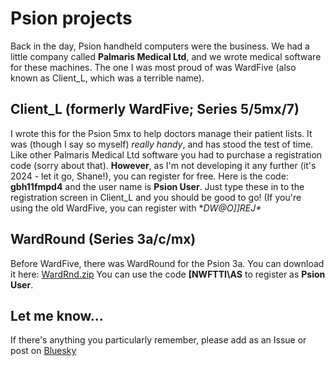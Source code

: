 # Psion projects
Back in the day, Psion handheld computers were the business. We had a little company called **Palmaris Medical Ltd**, and we wrote medical software for these machines. The one I was most proud of was WardFive (also known as Client_L, which was a terrible name).

## Client_L (formerly WardFive; Series 5/5mx/7)
I wrote this for the Psion 5mx to help doctors manage their patient lists. It was (though I say so myself) _really handy_, and has stood the test of time. Like other Palmaris Medical Ltd software you had to purchase a registration code (sorry about that). **However**, as I'm not developing it any further (it's 2024 - let it go, Shane!), you can register for free. Here is the code: **gbh11fmpd4** and the user name is **Psion User**. Just type these in to the registration screen in Client_L and you should be good to go! (If you're using the old WardFive, you can register with **DW@O]]REJ\**

## WardRound (Series 3a/c/mx)
Before WardFive, there was WardRound for the Psion 3a. You can download it here: [WardRnd.zip](https://github.com/shanemuk/psion/blob/main/wardrnd.zip) You can use the code **[NWFTTI\AS** to register as **Psion User**. 

## Let me know...
If there's anything you particularly remember, please add as an Issue or post on [Bluesky](https://bsky.app/profile/shaneir.bsky.social)
